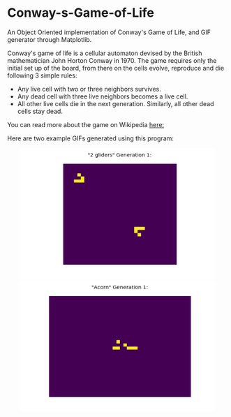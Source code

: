 # Conway-s-Game-of-Life
An Object Oriented implementation of Conway's Game of Life, and GIF generator through Matplotlib.

Conway's game of life is a cellular automaton devised by the British mathematician John Horton Conway in 1970.
The game requires only the initial set up of the board, from there on the cells evolve, reproduce and die following 3 simple rules:
- Any live cell with two or three neighbors survives.
- Any dead cell with three live neighbors becomes a live cell.
- All other live cells die in the next generation. Similarly, all other dead cells stay dead.

You can read more about the game on Wikipedia [here:](https://en.wikipedia.org/wiki/Conway%27s_Game_of_Life)

Here are two example GIFs generated using this program:

<p align="center">
<img src="https://github.com/alxdmg/Conway-s-Game-of-Life/blob/master/two_gliders.gif" width="450" height="300">
<img src="https://github.com/alxdmg/Conway-s-Game-of-Life/blob/master/acorn.gif" width="450" height="300">
</p>
